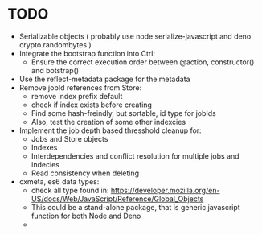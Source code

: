 # TODO

- Serializable objects ( probably use node serialize-javascript and deno crypto.randombytes )
- Integrate the bootstrap function into Ctrl:
    - Ensure the correct execution order between @action, constructor() and botstrap()
- Use the reflect-metadata package for the metadata
- Remove jobId references from Store:
    - remove index prefix default
    - check if index exists before creating
    - Find some hash-freindly, but sortable, id type for jobIds
    - Also, test the creation of some other indexcies 
- Implement the job depth based thresshold cleanup for:
    - Jobs and Store objects
    - Indexes
    - Interdependencies and conflict resolution for multiple jobs and indecies
    - Read consistency when deleting
- cxmeta, es6 data types:
    - check all type found in: https://developer.mozilla.org/en-US/docs/Web/JavaScript/Reference/Global_Objects
    - This could be a stand-alone package, that is generic javascript function for both Node and Deno
    - 

